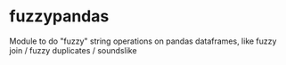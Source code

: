 # fuzzypandas
Module to do "fuzzy" string operations on pandas dataframes, like fuzzy join / fuzzy duplicates / soundslike
